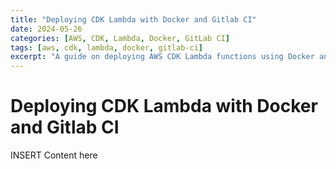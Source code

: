 ```yaml
---
title: "Deploying CDK Lambda with Docker and Gitlab CI"
date: 2024-05-26
categories: [AWS, CDK, Lambda, Docker, GitLab CI]
tags: [aws, cdk, lambda, docker, gitlab-ci]
excerpt: "A guide on deploying AWS CDK Lambda functions using Docker and GitLab CI."
---
```


# Deploying CDK Lambda with Docker and Gitlab CI

INSERT Content here
